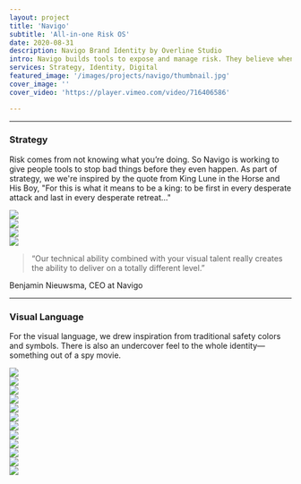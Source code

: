 ```yaml
---
layout: project
title: 'Navigo'
subtitle: 'All-in-one Risk OS'
date: 2020-08-31
description: Navigo Brand Identity by Overline Studio
intro: Navigo builds tools to expose and manage risk. They believe when people see the danger they face, connect with others, and act in light of it, they’re able to map a better future. We work with Navigo in an ongoing capacity to design their visual identity, digital products, and public-facing website. 
services: Strategy, Identity, Digital
featured_image: '/images/projects/navigo/thumbnail.jpg'
cover_image: ''
cover_video: 'https://player.vimeo.com/video/716406586'

---
```


<hr class="span-12" />

<div class="span-12 md-span-6">
    <h3 class="displayLarge">Strategy</h3>
</div>

<div class="span-12 md-span-6 md-start-7">
    <p>Risk comes from not knowing what you’re doing. So Navigo is working to give people tools to stop bad things before they even happen. As part of strategy, we we're inspired by the quote from King Lune in the Horse and His Boy, "For this is what it means to be a king: to be first in every desperate attack and last in every desperate retreat..."</p>
</div>

<div class="span-12 pt1 lg-pt2">
    <img src="{{ '/images/projects/navigo/proverb.jpg' | relative_url }}" />
</div>

<div class="span-12 sm-span-6 pt1 lg-pt2">
     <img src="{{ '/images/projects/navigo/attributes.jpg' | relative_url }}" />
</div>
<div class="span-12 sm-span-6 sm-start-7 pt1 lg-pt2">
    <img src="{{ '/images/projects/navigo/motif.jpg' | relative_url }}" />
</div>

<div class="span-12 pt1 lg-pt2">
    <img src="{{ '/images/projects/navigo/logo.jpg' | relative_url }}" />
</div>

<div class="span-12 md-span-10 pb6 mb6 mt10">
    <blockquote><span>“</span>Our technical ability combined with your visual talent really creates the ability to deliver on a totally different level.”</blockquote>
    <p>Benjamin Nieuwsma, CEO at Navigo</p>
</div>

<hr class="span-12" />

<div class="span-12 md-span-6">
    <h3 class="displayLarge">Visual Language</h3>
</div>

<div class="span-12 md-span-6 md-start-7">
    <p>For the visual language, we drew inspiration from traditional safety colors and symbols. There is also an undercover feel to the whole identity—something out of a spy movie.</p>
</div>

<div class="span-12 sm-span-6 pt1 lg-pt2">
     <img src="{{ '/images/projects/navigo/vest.jpg' | relative_url }}" />
</div>
<div class="span-12 sm-span-6 sm-start-7 pt1 lg-pt2">
    <img src="{{ '/images/projects/navigo/spy.jpg' | relative_url }}" />
</div>

<div class="span-12 pt1 lg-pt2">
    <img src="{{ '/images/projects/navigo/color.jpg' | relative_url }}" />
</div>

<div class="span-12 pt1 lg-pt2">
    <img src="{{ '/images/projects/navigo/typography.jpg' | relative_url }}" />
</div>

<div class="span-12 sm-span-6 pt1 lg-pt2">
     <img src="{{ '/images/projects/navigo/photography-1.jpg' | relative_url }}" />
</div>
<div class="span-12 sm-span-6 sm-start-7 pt1 lg-pt2">
    <img src="{{ '/images/projects/navigo/photography-2.jpg' | relative_url }}" />
</div>

<div class="span-12 pt1 lg-pt2">
    <img src="{{ '/images/projects/navigo/iconography.jpg' | relative_url }}" />
</div>

<div class="span-12 pt1 lg-pt2">
    <img src="{{ '/images/projects/navigo/website.jpg' | relative_url }}" />
</div>

<div class="span-12 pt1 lg-pt2">
    <img src="{{ '/images/projects/navigo/mockup.jpg' | relative_url }}" />
</div>

<div class="span-12 sm-span-6 pt1 lg-pt2">
     <img src="{{ '/images/projects/navigo/business-cards.jpg' | relative_url }}" />
</div>
<div class="span-12 sm-span-6 sm-start-7 pt1 lg-pt2">
    <img src="{{ '/images/projects/navigo/tote.jpg' | relative_url }}" />
</div>

<div class="span-12 pt1 lg-pt2">
    <img src="{{ '/images/projects/navigo/flags.jpg' | relative_url }}" />
</div>